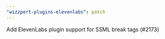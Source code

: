 ```yaml
---
"wizzpert-plugins-elevenlabs": patch
---
```


Add ElevenLabs plugin support for SSML break tags (#2173)
